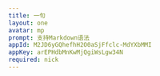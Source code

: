 ```yaml
---
title: 一句
layout: one
avatar: mp
prompt: 支持Markdown语法
appId: M2JD6yGQhefhH2O0aSjFfclc-MdYXbMMI
appKey: arEPHdbMnKwMjQgiWsLgw34N
required: nick
---
```

